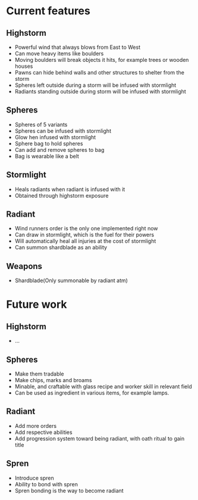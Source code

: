# Current features

## Highstorm
* Powerful wind that always blows from East to West
* Can move heavy items like boulders
* Moving boulders will break objects it hits, for example trees or wooden houses
* Pawns can hide behind walls and other structures to shelter from the storm
* Spheres left outside during a storm will be infused with stormlight
* Radiants standing outside during storm will be infused with stormlight

## Spheres
* Spheres of 5 variants
* Spheres can be infused with stormlight
* Glow hen infused with stormlight
* Sphere bag to hold spheres
* Can add and remove spheres to bag
* Bag is wearable like a belt

## Stormlight
* Heals radiants when radiant is infused with it
* Obtained through highstorm exposure

## Radiant
* Wind runners order is the only one implemented right now
* Can draw in stormlight, which is the fuel for their powers
* Will automatically heal all injuries at the cost of stormlight
* Can summon shardblade as an ability

## Weapons
* Shardblade(Only summonable by radiant atm)

# Future work

## Highstorm
* ...

## Spheres
* Make them tradable
* Make chips, marks and broams
* Minable, and craftable with glass recipe and worker skill in relevant field
* Can be used as ingredient in various items, for example lamps.

## Radiant
* Add more orders
* Add respective abilities
* Add progression system toward being radiant, with oath ritual to gain title

## Spren
* Introduce spren
* Ability to bond with spren
* Spren bonding is the way to become radiant







